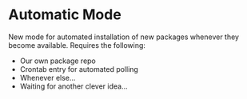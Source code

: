 # Automatic Mode
New mode for automated installation of new packages whenever they become available.  Requires the following:
* Our own package repo
* Crontab entry for automated polling
* Whenever else...
* Waiting for another clever idea...
